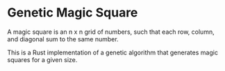 # Genetic Magic Square

A magic square is an n x n grid of numbers, such that each row, column, and diagonal sum to the same number. 

This is a Rust implementation of a genetic algorithm that generates magic squares for a given size. 
